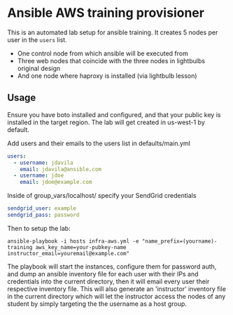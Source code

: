 Ansible AWS training provisioner
================================

This is an automated lab setup for ansible training. It creates 5 nodes per user in the `users` list.

* One control node from which ansible will be executed from
* Three web nodes that coincide with the three nodes in lightbulbs original design
* And one node where haproxy is installed (via lightbulb lesson)

Usage
-----

Ensure you have boto installed and configured, and that your public key is installed in the target region. The lab will get created in us-west-1 by default.

Add users and their emails to the users list in defaults/main.yml
```yml
users:
  - username: jdavila
    email: jdavila@ansible.com
  - username: jdoe
    email: jdoe@example.com
```

Inside of group_vars/localhost/ specify your SendGrid credentials

```yml
sendgrid_user: example
sendgrid_pass: password
```


Then to setup the lab:

```
ansible-playbook -i hosts infra-aws.yml -e "name_prefix=(yourname)-training aws_key_name=your-pubkey-name instructor_email=youremail@example.com"
```

The playbook will start the instances, configure them for password auth, and dump an ansible inventory  file for each user with their IPs and credentials into the current directory, then it will email every user their respective inventory file. This will also generate an 'instructor' inventory file in the current directory which will let the instructor access the nodes of any student by simply targeting the the username as a host group.

